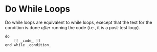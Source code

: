 # Do While Loops

Do while loops are equivalent to while loops, execept that the test for the condition is done _after_ running the code (i.e., it is a post-test loop).

    do
        [[ _code_ ]]
    end while _condition_ 